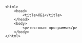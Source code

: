 
    <html>
        <head>
            <title>ЛБ1</title>
        </head>
        <body>
            <p>тестовая программа</p>
        </body>
    </html>
